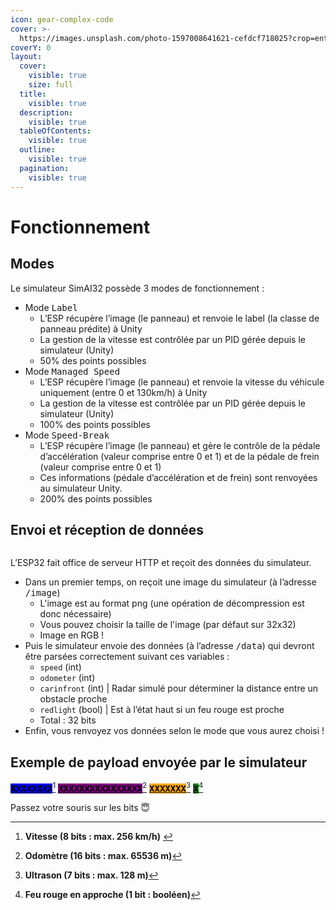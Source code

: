 ```yaml
---
icon: gear-complex-code
cover: >-
  https://images.unsplash.com/photo-1597008641621-cefdcf718025?crop=entropy&cs=srgb&fm=jpg&ixid=M3wxOTcwMjR8MHwxfHNlYXJjaHwzfHxmdW5jdGlvbnxlbnwwfHx8fDE3NDE1NTI4OTV8MA&ixlib=rb-4.0.3&q=85
coverY: 0
layout:
  cover:
    visible: true
    size: full
  title:
    visible: true
  description:
    visible: true
  tableOfContents:
    visible: true
  outline:
    visible: true
  pagination:
    visible: true
---
```


# Fonctionnement

## Modes

Le simulateur SimAI32 possède 3 modes de fonctionnement :

* Mode <kbd>Label</kbd>&#x20;
  * L’ESP récupère l’image (le panneau) et renvoie le label (la classe de panneau prédite) à Unity&#x20;
  * La gestion de la vitesse est contrôlée par un PID gérée depuis le simulateur (Unity)&#x20;
  * 50% des points possibles
* Mode <kbd>Managed Speed</kbd>&#x20;
  * L’ESP récupère l’image (le panneau) et renvoie la vitesse du véhicule uniquement (entre 0 et 130km/h) à Unity
  * &#x20;La gestion de la vitesse est contrôlée par un PID gérée depuis le simulateur (Unity)&#x20;
  * 100% des points possibles&#x20;
* Mode <kbd>Speed-Break</kbd>
  * &#x20;L’ESP récupère l’image (le panneau) et gère le contrôle de la pédale d’accélération (valeur comprise entre 0 et 1) et de la pédale de frein (valeur comprise entre 0 et 1)&#x20;
  * Ces informations (pédale d’accélération et de frein) sont renvoyées au simulateur Unity.
  * 200% des points possibles

## Envoi et réception de données

<figure><img src="../.gitbook/assets/SchémaSimu.png" alt=""><figcaption></figcaption></figure>

L’ESP32 fait office de serveur HTTP et reçoit des données du simulateur.&#x20;

* Dans un premier temps, on reçoit une image du simulateur (à l’adresse <kbd>/image</kbd>)
  * L'image est au format png (une opération de décompression est donc nécessaire)
  * Vous pouvez choisir la taille de l'image (par défaut sur 32x32)
  * Image en RGB !
* Puis le simulateur envoie des données (à l’adresse <kbd>/data</kbd>) qui devront être parsées correctement suivant ces variables  :&#x20;
  * `speed` (int)&#x20;
  * `odometer` (int)&#x20;
  * `carinfront` (int) | Radar simulé pour déterminer la distance entre un obstacle proche
  * `redlight` (bool) | Est à l’état haut si un feu rouge est proche&#x20;
  * Total : 32 bits
* Enfin, vous renvoyez vos données selon le mode que vous aurez choisi !

## Exemple de payload envoyée par le simulateur

[<kbd><mark style="background-color:blue;">**XXXXXXXX**<mark style="background-color:blue;"></kbd>](#user-content-fn-1)[^1] [<kbd><mark style="background-color:purple;">**XXXXXXXXXXXXXXXX**<mark style="background-color:purple;"></kbd>](#user-content-fn-2)[^2] [<kbd><mark style="background-color:orange;">**XXXXXXX**<mark style="background-color:orange;"></kbd>](#user-content-fn-3)[^3] [<kbd><mark style="background-color:green;">**X**<mark style="background-color:green;"></kbd>](#user-content-fn-4)[^4]&#x20;

Passez votre souris sur les bits 😇

[^1]: **Vitesse (8 bits : max. 256 km/h)**&#x20;

[^2]: **Odomètre (16 bits : max. 65536 m)**

[^3]: **Ultrason (7 bits : max. 128 m)**

[^4]: **Feu rouge en approche (1 bit : booléen)**
